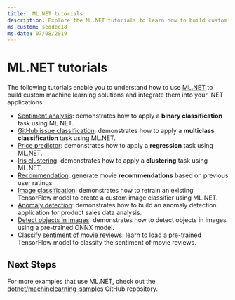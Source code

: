 ```yaml
---
title:  ML.NET tutorials
description: Explore the ML.NET tutorials to learn how to build custom AI solutions and integrate them into your .NET applications.
ms.custom: seodec18
ms.date: 07/08/2019
---
```

# ML.NET tutorials

The following tutorials enable you to understand how to use [ML.NET](../index.yml) to build custom machine learning solutions and integrate them into your .NET applications:

- [Sentiment analysis](sentiment-analysis.md): demonstrates how to apply a **binary classification** task using ML.NET.
- [GitHub issue classification](github-issue-classification.md): demonstrates how to apply a **multiclass classification** task using ML.NET.
- [Price predictor](taxi-fare.md): demonstrates how to apply a **regression** task using ML.NET.
- [Iris clustering](iris-clustering.md): demonstrates how to apply a **clustering** task using ML.NET.
- [Recommendation](movie-recommendation.md): generate movie **recommendations** based on previous user ratings
- [Image classification](image-classification.md): demonstrates how to retrain an existing TensorFlow model to create a custom image classifier using ML.NET.
- [Anomaly detection](sales-anomaly-detection.md): demonstrates how to build an anomaly detection application for product sales data analysis.
- [Detect objects in images](object-detection-onnx.md): demonstrates how to detect objects in images using a pre-trained ONNX model.
- [Classify sentiment of movie reviews](text-classification-tf.md): learn to load a pre-trained TensorFlow model to classify the sentiment of movie reviews.

## Next Steps

For more examples that use ML.NET, check out the [dotnet/machinelearning-samples](https://github.com/dotnet/machinelearning-samples) GitHub repository.

